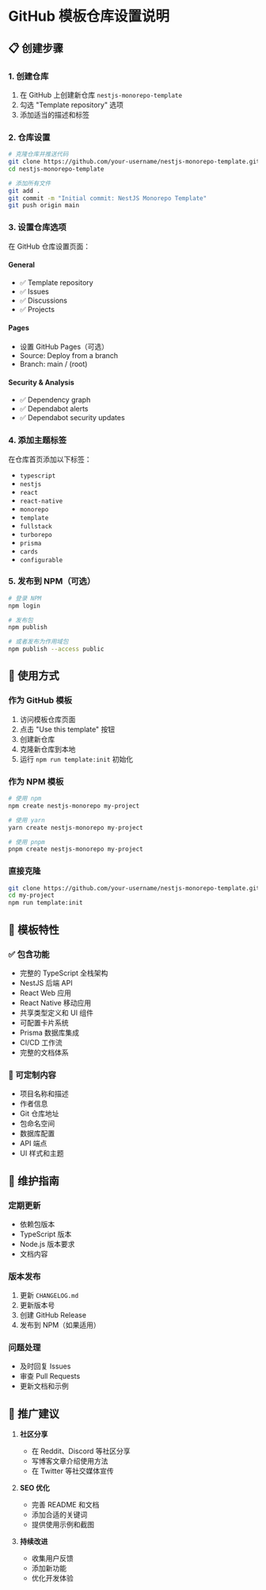 # GitHub 模板仓库设置说明

## 📋 创建步骤

### 1. 创建仓库
1. 在 GitHub 上创建新仓库 `nestjs-monorepo-template`
2. 勾选 "Template repository" 选项
3. 添加适当的描述和标签

### 2. 仓库设置
```bash
# 克隆仓库并推送代码
git clone https://github.com/your-username/nestjs-monorepo-template.git
cd nestjs-monorepo-template

# 添加所有文件
git add .
git commit -m "Initial commit: NestJS Monorepo Template"
git push origin main
```

### 3. 设置仓库选项
在 GitHub 仓库设置页面：

#### General
- ✅ Template repository
- ✅ Issues
- ✅ Discussions
- ✅ Projects

#### Pages
- 设置 GitHub Pages（可选）
- Source: Deploy from a branch
- Branch: main / (root)

#### Security & Analysis
- ✅ Dependency graph
- ✅ Dependabot alerts
- ✅ Dependabot security updates

### 4. 添加主题标签
在仓库首页添加以下标签：
- `typescript`
- `nestjs`
- `react`
- `react-native`
- `monorepo`
- `template`
- `fullstack`
- `turborepo`
- `prisma`
- `cards`
- `configurable`

### 5. 发布到 NPM（可选）
```bash
# 登录 NPM
npm login

# 发布包
npm publish

# 或者发布为作用域包
npm publish --access public
```

## 🎯 使用方式

### 作为 GitHub 模板
1. 访问模板仓库页面
2. 点击 "Use this template" 按钮
3. 创建新仓库
4. 克隆新仓库到本地
5. 运行 `npm run template:init` 初始化

### 作为 NPM 模板
```bash
# 使用 npm
npm create nestjs-monorepo my-project

# 使用 yarn
yarn create nestjs-monorepo my-project

# 使用 pnpm
pnpm create nestjs-monorepo my-project
```

### 直接克隆
```bash
git clone https://github.com/your-username/nestjs-monorepo-template.git my-project
cd my-project
npm run template:init
```

## 📝 模板特性

### ✅ 包含功能
- 完整的 TypeScript 全栈架构
- NestJS 后端 API
- React Web 应用
- React Native 移动应用
- 共享类型定义和 UI 组件
- 可配置卡片系统
- Prisma 数据库集成
- CI/CD 工作流
- 完整的文档体系

### 🎨 可定制内容
- 项目名称和描述
- 作者信息
- Git 仓库地址
- 包命名空间
- 数据库配置
- API 端点
- UI 样式和主题

## 🔧 维护指南

### 定期更新
- 依赖包版本
- TypeScript 版本
- Node.js 版本要求
- 文档内容

### 版本发布
1. 更新 `CHANGELOG.md`
2. 更新版本号
3. 创建 GitHub Release
4. 发布到 NPM（如果适用）

### 问题处理
- 及时回复 Issues
- 审查 Pull Requests
- 更新文档和示例

## 🌟 推广建议

1. **社区分享**
   - 在 Reddit、Discord 等社区分享
   - 写博客文章介绍使用方法
   - 在 Twitter 等社交媒体宣传

2. **SEO 优化**
   - 完善 README 和文档
   - 添加合适的关键词
   - 提供使用示例和截图

3. **持续改进**
   - 收集用户反馈
   - 添加新功能
   - 优化开发体验 